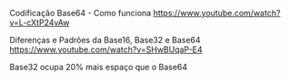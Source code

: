 Codificação Base64 - Como funciona
https://www.youtube.com/watch?v=L-cXtP24vAw

Diferenças e Padrões da Base16, Base32 e Base64
https://www.youtube.com/watch?v=SHwBUqaP-E4



Base32 ocupa 20% mais espaço que o Base64
